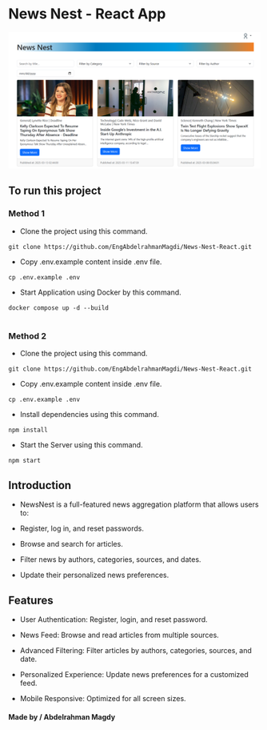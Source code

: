 # News Nest - React App
![MyReadsImg](public/NewsNest-Dashboard.png)



## To run this project

### Method 1

- Clone the project using this command. 

```
git clone https://github.com/EngAbdelrahmanMagdi/News-Nest-React.git
```


- Copy .env.example content inside .env file.
```
cp .env.example .env
```    

- Start Application using Docker by this command.
```
docker compose up -d --build
```

#

### Method 2

- Clone the project using this command. 

```
git clone https://github.com/EngAbdelrahmanMagdi/News-Nest-React.git
```

- Copy .env.example content inside .env file.
```
cp .env.example .env
```  

- Install dependencies using this command.

```
npm install
```
- Start the Server using this command. 

```
npm start
```



## Introduction

- NewsNest is a full-featured news aggregation platform that allows users to:

- Register, log in, and reset passwords.

- Browse and search for articles.

- Filter news by authors, categories, sources, and dates.

- Update their personalized news preferences.


## Features

- User Authentication: Register, login, and reset password.

- News Feed: Browse and read articles from multiple sources.

- Advanced Filtering: Filter articles by authors, categories, sources, and date.

- Personalized Experience: Update news preferences for a customized feed.

- Mobile Responsive: Optimized for all screen sizes.


<h4>Made by / Abdelrahman Magdy</h4>
